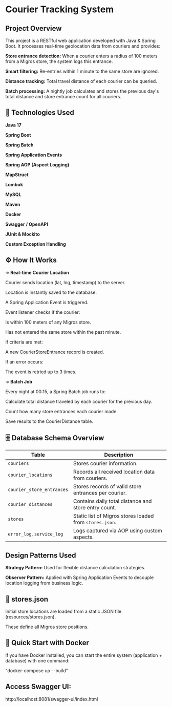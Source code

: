 # Courier Tracking System

## Project Overview

This project is a RESTful web application developed with Java & Spring Boot. It processes real-time geolocation data from couriers and provides:

**Store entrance detection:** When a courier enters a radius of 100 meters from a Migros store, the system logs this entrance.

**Smart filtering:** Re-entries within 1 minute to the same store are ignored.

**Distance tracking:** Total travel distance of each courier can be queried.

**Batch processing:** A nightly job calculates and stores the previous day's total distance and store entrance count for all couriers.

## 🚀 Technologies Used

**Java 17**

**Spring Boot**

**Spring Batch**

**Spring Application Events**

**Spring AOP (Aspect Logging)**

**MapStruct**

**Lombok**

**MySQL**

**Maven**

**Docker**

**Swagger / OpenAPI**

**JUnit & Mockito**

**Custom Exception Handling**

## ⚙️ How It Works

➔ **Real-time Courier Location**

Courier sends location (lat, lng, timestamp) to the server.

Location is instantly saved to the database.

A Spring Application Event is triggered.

Event listener checks if the courier:

Is within 100 meters of any Migros store.

Has not entered the same store within the past minute.

If criteria are met:

A new CourierStoreEntrance record is created.

If an error occurs:

The event is retried up to 3 times.

➔ **Batch Job**

Every night at 00:15, a Spring Batch job runs to:

Calculate total distance traveled by each courier for the previous day.

Count how many store entrances each courier made.

Save results to the CourierDistance table.

## 🗄️ Database Schema Overview

| Table                      | Description                                             |
|----------------------------| ------------------------------------------------------- |
| `couriers`                 | Stores courier information.                             |
| `courier_locations`        | Records all received location data from couriers.       |
| `courier_store_entrances`  | Stores records of valid store entrances per courier.    |
| `courier_distances`        | Contains daily total distance and store entry count.    |
| `stores`                   | Static list of Migros stores loaded from `stores.json`. |
| `error_log`, `service_log` | Logs captured via AOP using custom aspects.             |

##  Design Patterns Used

**Strategy Pattern:** Used for flexible distance calculation strategies.

**Observer Pattern:** Applied with Spring Application Events to decouple location logging from business logic.

## 📁 stores.json

Initial store locations are loaded from a static JSON file (resources/stores.json).

These define all Migros store positions.

## 🐳 Quick Start with Docker

If you have Docker installed, you can start the entire system (application + database) with one command:

"docker-compose up --build"

## **Access Swagger UI:**

http://localhost:8081/swagger-ui/index.html


